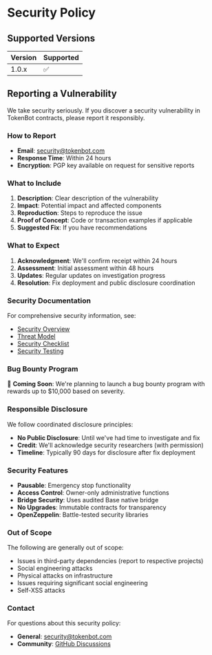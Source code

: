 # Security Policy

## Supported Versions

| Version | Supported          |
| ------- | ------------------ |
| 1.0.x   | :white_check_mark: |

## Reporting a Vulnerability

We take security seriously. If you discover a security vulnerability in TokenBot contracts, please report it responsibly.

### How to Report

- **Email**: security@tokenbot.com
- **Response Time**: Within 24 hours
- **Encryption**: PGP key available on request for sensitive reports

### What to Include

1. **Description**: Clear description of the vulnerability
2. **Impact**: Potential impact and affected components
3. **Reproduction**: Steps to reproduce the issue
4. **Proof of Concept**: Code or transaction examples if applicable
5. **Suggested Fix**: If you have recommendations

### What to Expect

1. **Acknowledgment**: We'll confirm receipt within 24 hours
2. **Assessment**: Initial assessment within 48 hours
3. **Updates**: Regular updates on investigation progress
4. **Resolution**: Fix deployment and public disclosure coordination

### Security Documentation

For comprehensive security information, see:

- [Security Overview](./docs/security/SECURITY.md)
- [Threat Model](./docs/security/THREAT_MODEL.md)
- [Security Checklist](./docs/security/SECURITY_CHECKLIST.md)
- [Security Testing](./docs/security/SECURITY_TESTING.md)

### Bug Bounty Program

🔄 **Coming Soon**: We're planning to launch a bug bounty program with rewards up to $10,000 based on severity.

### Responsible Disclosure

We follow coordinated disclosure principles:

- **No Public Disclosure**: Until we've had time to investigate and fix
- **Credit**: We'll acknowledge security researchers (with permission)
- **Timeline**: Typically 90 days for disclosure after fix deployment

### Security Features

- **Pausable**: Emergency stop functionality
- **Access Control**: Owner-only administrative functions
- **Bridge Security**: Uses audited Base native bridge
- **No Upgrades**: Immutable contracts for transparency
- **OpenZeppelin**: Battle-tested security libraries

### Out of Scope

The following are generally out of scope:
- Issues in third-party dependencies (report to respective projects)
- Social engineering attacks
- Physical attacks on infrastructure
- Issues requiring significant social engineering
- Self-XSS attacks

### Contact

For questions about this security policy:
- **General**: security@tokenbot.com
- **Community**: [GitHub Discussions](https://github.com/tokenbot-org/tokenbot-contracts/discussions)